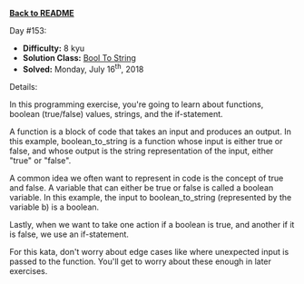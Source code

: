 ﻿<a href=https://github.com/hlais/Kata---a---Day><b>Back to README</b><a>

Day #153: 

* <b>Difficulty:</b> 8 kyu
* <b>Solution Class:</b> [Bool To String](BoolToString.cs)
* <b>Solved:</b> Monday, July 16<sup>th</sup>, 2018

Details:

In this programming exercise, you're going to learn about functions, boolean (true/false) values, strings, and the if-statement.

A function is a block of code that takes an input and produces an output. In this example, boolean_to_string is a function whose input is either true or false, and whose output is the string representation of the input, either "true" or "false".

A common idea we often want to represent in code is the concept of true and false. A variable that can either be true or false is called a boolean variable. In this example, the input to boolean_to_string (represented by the variable b) is a boolean.

Lastly, when we want to take one action if a boolean is true, and another if it is false, we use an if-statement.

For this kata, don't worry about edge cases like where unexpected input is passed to the function. You'll get to worry about these enough in later exercises.
